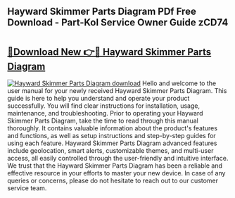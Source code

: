 ## Hayward Skimmer Parts Diagram PDf Free Download - Part-KoI Service Owner Guide zCD74

# <h2><a href="http://dfreml.blite.top/?on=Hayward+Skimmer+Parts+Diagram">🔗Download New 👉🔴 Hayward Skimmer Parts Diagram</a></h2>

[![Hayward Skimmer Parts Diagram download](https://i.imgur.com/lujVjoI.png)](http://dfreml.blite.top/?on=Hayward+Skimmer+Parts+Diagram)
Hello and welcome to the user manual for your newly received Hayward Skimmer Parts Diagram. This guide is here to help you understand and operate your product successfully. You will find clear instructions for installation, usage, maintenance, and troubleshooting. Prior to operating your Hayward Skimmer Parts Diagram, take the time to read through this manual thoroughly. It contains valuable information about the product's features and functions, as well as setup instructions and step-by-step guides for using each feature. Hayward Skimmer Parts Diagram advanced features include geolocation, smart alerts, customizable themes, and multi-user access, all easily controlled through the user-friendly and intuitive interface. We trust that the Hayward Skimmer Parts Diagram has been a reliable and effective resource in your efforts to master your new device. In case of any queries or concerns, please do not hesitate to reach out to our customer service team.
